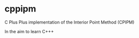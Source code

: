 cppipm
=====

C Plus Plus implementation of the Interior Point Method (CPIPM)



In the aim to learn C+++
